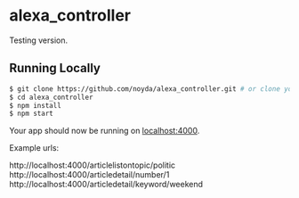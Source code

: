 # alexa_controller

Testing version.

## Running Locally

```sh
$ git clone https://github.com/noyda/alexa_controller.git # or clone your own fork
$ cd alexa_controller
$ npm install
$ npm start
```

Your app should now be running on [localhost:4000](http://localhost:4000/).

Example urls:

http://localhost:4000/articlelistontopic/politic
http://localhost:4000/articledetail/number/1
http://localhost:4000/articledetail/keyword/weekend

